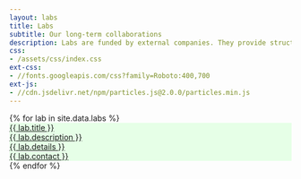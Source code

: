 ```yaml
---
layout: labs
title: Labs
subtitle: Our long-term collaborations
description: Labs are funded by external companies. They provide structure for their strategic collaboration with DiSC researchers and young talents, for PhD research and Master-level research.
css:
- /assets/css/index.css
ext-css:
- //fonts.googleapis.com/css?family=Roboto:400,700
ext-js:
- //cdn.jsdelivr.net/npm/particles.js@2.0.0/particles.min.js
---
```


<div id="portfolio-out">
  <div id="portfolio">
    <div id="shinyapps-big"> 
      {% for lab in site.data.labs %}
	    <div class="shinyapp" style="background-color:#e6ffe7; ">
          <a class="applink" href="{{ lab.url }}" target="_blank">
            <img src="{{ site.url }}/assets/img/lab-screenshots/{{ lab.img }}" alt="" />
            <div class="apptitle">{{ lab.title }}</div>
            <div class="appdesc">{{ lab.description }}</div>
            <div class="appdesc">{{ lab.details }}</div>
            <div class="appdesc">{{ lab.contact }}</div>
          </a>
        </div>
	  {% endfor %}
    </div>
  </div>
</div>
